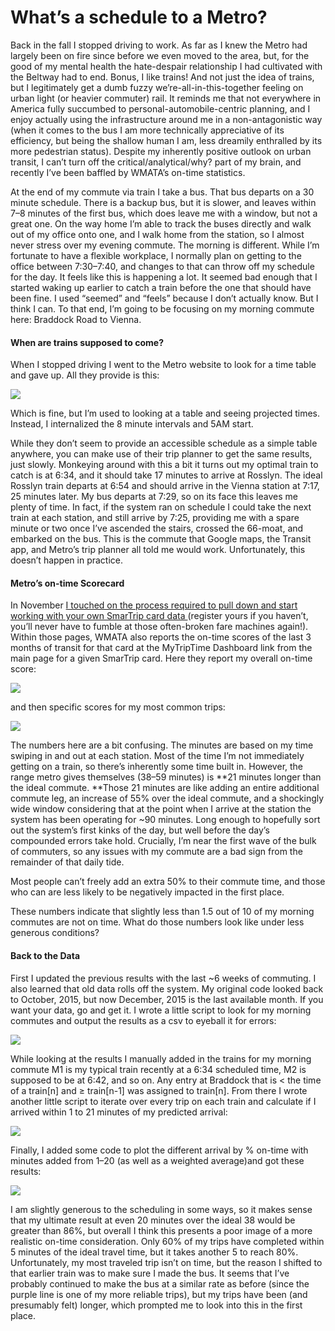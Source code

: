# What’s a schedule to a Metro?

Back in the fall I stopped driving to work. As far as I knew the Metro had
largely been on fire since before we even moved to the area, but, for the good
of my mental health the hate-despair relationship I had cultivated with the
Beltway had to end. Bonus, I like trains! And not just the idea of trains, but I
legitimately get a dumb fuzzy we’re-all-in-this-together feeling on urban light
(or heavier commuter) rail. It reminds me that not everywhere in America fully
succumbed to personal-automobile-centric planning, and I enjoy actually using
the infrastructure around me in a non-antagonistic way (when it comes to the bus
I am more technically appreciative of its efficiency, but being the shallow
human I am, less dreamily enthralled by its more pedestrian status). Despite my
inherently positive outlook on urban transit, I can’t turn off the
critical/analytical/why? part of my brain, and recently I’ve been baffled by
WMATA’s on-time statistics.

At the end of my commute via train I take a bus. That bus departs on a 30 minute
schedule. There is a backup bus, but it is slower, and leaves within 7–8 minutes
of the first bus, which does leave me with a window, but not a great one. On the
way home I’m able to track the buses directly and walk out of my office onto
one, and I walk home from the station, so I almost never stress over my evening
commute. The morning is different. While I’m fortunate to have a flexible
workplace, I normally plan on getting to the office between 7:30–7:40, and
changes to that can throw off my schedule for the day. It feels like this is
happening a lot. It seemed bad enough that I started waking up earlier to catch
a train before the one that should have been fine. I used “seemed” and “feels”
because I don’t actually know. But I think I can. To that end, I’m going to be
focusing on my morning commute here: Braddock Road to Vienna.

#### When are trains supposed to come?

When I stopped driving I went to the Metro website to look for a time table and
gave up. All they provide is this:

![](https://cdn-images-1.medium.com/max/800/1*x5kxytqs1l5-MJcLYzi76Q.png)

Which is fine, but I’m used to looking at a table and seeing projected times.
Instead, I internalized the 8 minute intervals and 5AM start.

While they don’t seem to provide an accessible schedule as a simple table
anywhere, you can make use of their trip planner to get the same results, just
slowly. Monkeying around with this a bit it turns out my optimal train to catch
is at 6:34, and it should take 17 minutes to arrive at Rosslyn. The ideal
Rosslyn train departs at 6:54 and should arrive in the Vienna station at 7:17,
25 minutes later. My bus departs at 7:29, so on its face this leaves me plenty
of time. In fact, if the system ran on schedule I could take the next train at
each station, and still arrive by 7:25, providing me with a spare minute or two
once I’ve ascended the stairs, crossed the 66-moat, and embarked on the bus.
This is the commute that Google maps, the Transit app, and Metro’s trip planner
all told me would work. Unfortunately, this doesn’t happen in practice.

#### Metro’s on-time Scorecard

In November [I touched on the process required to pull down and start working
with your own SmarTrip card data
](https://medium.com/@waldoch/collecting-and-processing-wmata-smartrip-use-history-with-python-60e15b7a5d2b)(register
yours if you haven’t, you’ll never have to fumble at those often-broken fare
machines again!). Within those pages, WMATA also reports the on-time scores of
the last 3 months of transit for that card at the MyTripTime Dashboard link from
the main page for a given SmarTrip card. Here they report my overall on-time
score:

![](https://cdn-images-1.medium.com/max/800/1*QL7CoYeppDCh542mVf4_Pg.png)

and then specific scores for my most common trips:

![](https://cdn-images-1.medium.com/max/800/1*lcuxLEI4rqIfaeWrlbpLmA.png)

The numbers here are a bit confusing. The minutes are based on my time swiping
in and out at each station. Most of the time I’m not immediately getting on a
train, so there’s inherently some time built in. However, the range metro gives
themselves (38–59 minutes) is **21 minutes longer than the ideal commute.
**Those 21 minutes are like adding an entire additional commute leg, an increase
of 55% over the ideal commute, and a shockingly wide window considering that at
the point when I arrive at the station the system has been operating for ~90
minutes. Long enough to hopefully sort out the system’s first kinks of the day,
but well before the day’s compounded errors take hold. Crucially, I’m near the
first wave of the bulk of commuters, so any issues with my commute are a bad
sign from the remainder of that daily tide.

Most people can’t freely add an extra 50% to their commute time, and those who
can are less likely to be negatively impacted in the first place.

These numbers indicate that slightly less than 1.5 out of 10 of my morning
commutes are not on time. What do those numbers look like under less generous
conditions?

#### Back to the Data

First I updated the previous results with the last ~6 weeks of commuting. I also
learned that old data rolls off the system. My original code looked back to
October, 2015, but now December, 2015 is the last available month. If you want
your data, go and get it. I wrote a little script to look for my morning
commutes and output the results as a csv to eyeball it for errors:

![](https://cdn-images-1.medium.com/max/1000/1*Yz0FEwS6KdRUam7pdvvM4g.png)

While looking at the results I manually added in the trains for my morning
commute M1 is my typical train recently at a 6:34 scheduled time, M2 is supposed
to be at 6:42, and so on. Any entry at Braddock that is < the time of a train[n]
and ≥ train[n-1] was assigned to train[n]. From there I wrote another little
script to iterate over every trip on each train and calculate if I arrived
within 1 to 21 minutes of my predicted arrival:

![](https://cdn-images-1.medium.com/max/1000/1*OAyI599qO9igjJItQdlryA.png)

Finally, I added some code to plot the different arrival by % on-time with
minutes added from 1–20 (as well as a weighted average)and got these results:

![](https://cdn-images-1.medium.com/max/1000/1*nzug-PbbnXmdQ41ubpXdng.png)

I am slightly generous to the scheduling in some ways, so it makes sense that my
ultimate result at even 20 minutes over the ideal 38 would be greater than 86%,
but overall I think this presents a poor image of a more realistic on-time
consideration. Only 60% of my trips have completed within 5 minutes of the ideal
travel time, but it takes another 5 to reach 80%. Unfortunately, my most
traveled trip isn’t on time, but the reason I shifted to that earlier train was
to make sure I made the bus. It seems that I’ve probably continued to make the
bus at a similar rate as before (since the purple line is one of my more
reliable trips), but my trips have been (and presumably felt) longer, which
prompted me to look into this in the first place.
